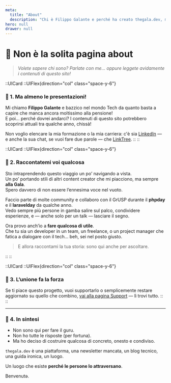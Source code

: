 ```yaml
---
meta:
  title: "About"
  description: "Chi è Filippo Galante e perché ha creato thegala.dev, ma senza la solita bio noiosa."
hero: null
drawer: null
---
```


# 🤔 Non è la solita pagina about

> *Volete sapere chi sono? Parlate con me... oppure leggete avidamente i contenuti di questo sito!*

::UICard
::UIFlex{direction="col" class="space-y-6"}
### 👋 1. Ma almeno le presentazioni!

Mi chiamo **Filippo Galante** e bazzico nel mondo Tech da quanto basta a capire che manca ancora moltissimo alla pensione!  
E poi... perché dovrei andarci? I contenuti di questo sito potrebbero scoprirsi attuali tra qualche anno, chissà!

Non voglio elencare la mia formazione o la mia carriera: c'è sia [LinkedIn](https://www.linkedin.com/in/filippogalante/) — e anche la sua chat, se vuoi fare due parole — che [LinkTree](https://linktr.ee/ilgala).
::
::

::UICard
::UIFlex{direction="col" class="space-y-6"}
### 📣 2. Raccontatemi voi qualcosa

Sto intraprendendo questo viaggio un po’ navigando a vista.  
Un po’ portando stili di altri content creator che mi piacciono, ma sempre **alla Gala**.  
Spero davvero di non essere l’ennesima voce nel vuoto.

Faccio parte di molte community e collaboro con il GrUSP durante il **phpday** e il **laravelday** da qualche anno.  
Vedo sempre più persone in gamba salire sul palco, condividere esperienze, e — anche solo per un talk — lasciare il segno.

Ora provo anch’io a **fare qualcosa di utile**.  
Che tu sia un developer in un team, un freelance, o un project manager che fatica a dialogare con il tech… beh, sei nel posto giusto.

> E allora raccontami la tua storia: sono qui anche per ascoltare.

::
::

::UICard
::UIFlex{direction="col" class="space-y-6"}
### 🤝 3. L’unione fa la forza

Se ti piace questo progetto, vuoi supportarlo o semplicemente restare aggiornato su quello che combino, [vai alla pagina Support](/support) — lì trovi tutto.
::
::

---

### 🧬 4. In sintesi

- Non sono qui per fare il guru.
- Non ho tutte le risposte (per fortuna).
- Ma ho deciso di costruire qualcosa di concreto, onesto e condiviso.

`thegala.dev` è una piattaforma, una newsletter mancata, un blog tecnico, una guida ironica, un luogo.

Un luogo che esiste **perché le persone lo attraversano**.

Benvenutə.

